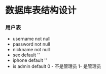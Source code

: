 # 数据库表结构设计
### 用户表
- username not null
- password not null
- nickname not null
- sex default ''
- iphone default ''
- is admin default 0 - 不是管理员 1- 是管理员

